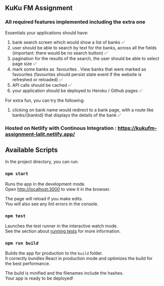 ## KuKu FM Assignment

### All required features implemented including the extra one

Essentials your applications should have:
1. bank search screen which would show a list of banks ✅<br />
2. user should be able to search by text for the banks, across all the fields (important: there
would be no search button)  ✅<br />
3. pagination for the results of the search, the user should be able to select page size  ✅<br />
4. mark some banks as ​ favourites​ . View banks that were marked as favourites (favourites
should persist state event if the website is refreshed or reloaded)  ✅<br />
5. API calls should be cached  ✅<br />
6. your application should be deployed to Heroku / Github pages  ✅<br />

For extra fun, you can try the following:
1. clicking on bank name would redirect to a bank page, with a route like ​ banks/{bankid}
that displays the details of the bank  ✅<br />


### Hosted on Netlify with Continous Integration : https://kukufm-assignment-lalit.netlify.app/


## Available Scripts

In the project directory, you can run:

### `npm start`

Runs the app in the development mode.<br />
Open [http://localhost:3000](http://localhost:3000) to view it in the browser.

The page will reload if you make edits.<br />
You will also see any lint errors in the console.

### `npm test`

Launches the test runner in the interactive watch mode.<br />
See the section about [running tests](https://facebook.github.io/create-react-app/docs/running-tests) for more information.

### `npm run build`

Builds the app for production to the `build` folder.<br />
It correctly bundles React in production mode and optimizes the build for the best performance.

The build is minified and the filenames include the hashes.<br />
Your app is ready to be deployed!

